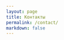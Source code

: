 ```yaml
---
layout: page
title: Контакты
permalink: /contact/
markdown: false
---
```


<ul class="icon-links" style="list-style: none; display: flex; gap: 2rem; justify-content: center; padding: 2rem 0;">
  <li>
    <a href="mailto:zaharovm1982@mail.ru" class="icon-link" title="Email">
      <i class="fas fa-envelope" style="font-size: 2rem;"></i>
    </a>
  </li>
  <li>
    <a href="https://github.com/makszakharov" class="icon-link" title="GitHub" target="_blank">
      <i class="fab fa-github" style="font-size: 2rem;"></i>
    </a>
  </li>
  <li>
    <a href="https://t.me/maks_zakharov" class="icon-link" title="Telegram" target="_blank">
      <i class="fab fa-telegram" style="font-size: 2rem;"></i>
    </a>
  </li>
</ul>
